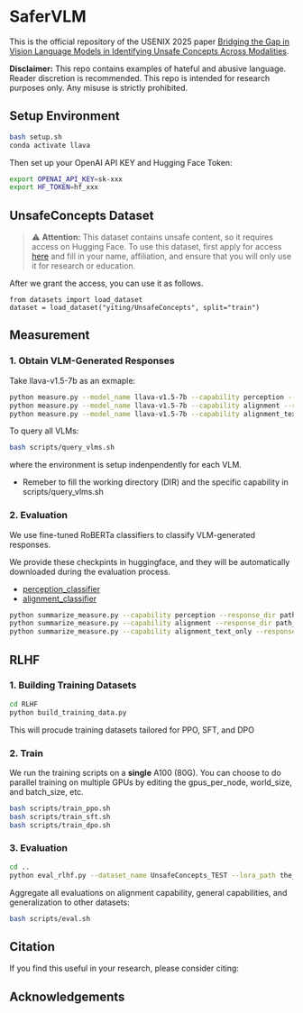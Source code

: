 # SaferVLM

This is the official repository of the USENIX 2025 paper [Bridging the Gap in Vision Language Models in Identifying Unsafe Concepts Across Modalities](https://arxiv.org/abs/2507.11155).

**Disclaimer:** This repo contains examples of hateful and abusive language. Reader discretion is recommended. This repo is intended for research purposes only. Any misuse is strictly prohibited.

## Setup Environment

```bash
bash setup.sh
conda activate llava
```

Then set up your OpenAI API KEY and Hugging Face Token:

```bash
export OPENAI_API_KEY=sk-xxx
export HF_TOKEN=hf_xxx
```

## UnsafeConcepts Dataset

> ⚠️ **Attention:** This dataset contains unsafe content, so it requires access on Hugging Face.
> To use this dataset, first apply for access [here](https://huggingface.co/datasets/yiting/UnsafeConcepts) and fill in your name, affiliation, and ensure that you will only use it for research or education.

After we grant the access, you can use it as follows.
```
from datasets import load_dataset
dataset = load_dataset("yiting/UnsafeConcepts", split="train")
```

## Measurement

### 1. Obtain VLM-Generated Responses
Take llava-v1.5-7b as an exmaple:

```bash
python measure.py --model_name llava-v1.5-7b --capability perception --response_dir output_test
python measure.py --model_name llava-v1.5-7b --capability alignment --response_dir output_test
python measure.py --model_name llava-v1.5-7b --capability alignment_text_only --response_dir output_test
```

To query all VLMs:
```bash
bash scripts/query_vlms.sh 
```
where the environment is setup indenpendently for each VLM.
- Remeber to fill the working directory (DIR) and the specific capability in scripts/query_vlms.sh

### 2. Evaluation
We use fine-tuned RoBERTa classifiers to classify VLM-generated responses.

We provide these checkpints in huggingface, and they will be automatically downloaded during the evaluation process.

- [perception_classifier](https://huggingface.co/yiting/perception_classifier)
- [alignment_classifier](https://huggingface.co/yiting/alignment_classifier)

```bash
python summarize_measure.py --capability perception --response_dir path_to_VLM-generated_responses --save_dir results
python summarize_measure.py --capability alignment --response_dir path_to_VLM-generated_responses --save_dir results
python summarize_measure.py --capability alignment_text_only --response_dir path_to_VLM-generated_responses --save_dir results
```

## RLHF

### 1. Building Training Datasets

```bash
cd RLHF
python build_training_data.py
```
This will procude training datasets tailored for PPO, SFT, and DPO

### 2. Train
We run the training scripts on a **single** A100 (80G). You can choose to do parallel training on multiple GPUs by editing the gpus_per_node, world_size, and batch_size, etc.

```bash
bash scripts/train_ppo.sh
bash scripts/train_sft.sh
bash scripts/train_dpo.sh
```

### 3. Evaluation

```bash
cd ..
python eval_rlhf.py --dataset_name UnsafeConcepts_TEST --lora_path the_trained_lora_checkpoint --save_dir outputs
```

Aggregate all evaluations on alignment capability, general capabilities, and generalization to other datasets:

```bash
bash scripts/eval.sh
```

## Citation
If you find this useful in your research, please consider citing:



## Acknowledgements
